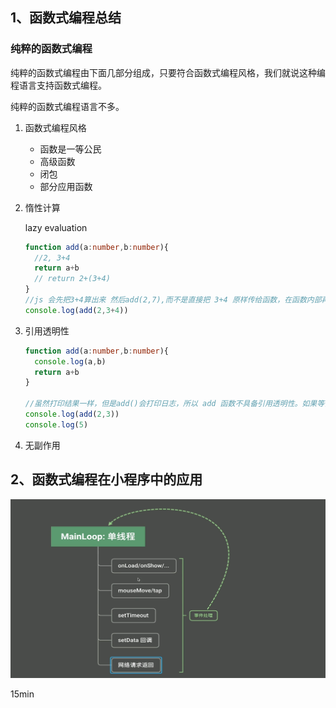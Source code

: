## 1、函数式编程总结

### 纯粹的函数式编程

纯粹的函数式编程由下面几部分组成，只要符合函数式编程风格，我们就说这种编程语言支持函数式编程。

纯粹的函数式编程语言不多。

1. 函数式编程风格

   - 函数是一等公民
   - 高级函数
   - 闭包
   - 部分应用函数

2. 惰性计算

   lazy evaluation

   ```typescript
   function add(a:number,b:number){
     //2, 3+4
     return a+b
     // return 2+(3+4)
   }
   //js 会先把3+4算出来 然后add(2,7),而不是直接把 3+4 原样传给函数，在函数内部再计算。所以 js 不具备惰性计算。
   console.log(add(2,3+4))
   ```

   

3. 引用透明性

   ```typescript
   function add(a:number,b:number){
     console.log(a,b)
     return a+b
   }
   
   //虽然打印结果一样，但是add()会打印日志，所以 add 函数不具备引用透明性。如果等价，就是具有引用透明性。
   console.log(add(2,3)) 
   console.log(5)
   ```

   

4. 无副作用







## 2、函数式编程在小程序中的应用



![1](img/1.png)



15min
